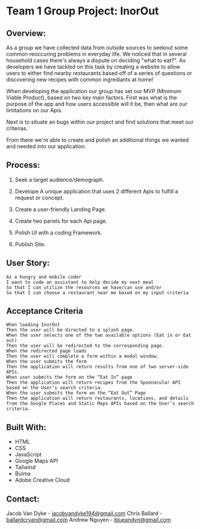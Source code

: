 # Team 1 Group Project: InorOut

## Overview:
As a group we have collected data from outside sources to seekout some common reoccuring problems in everyday life. We noticed that in several household cases there's always a dispute on deciding "what to eat?". As developers we have tackled on this task by creating a website to allow users to either find nearby restaurants based off of a series of questions or discovering new recipes with common ingrediants at home!

When developing the application our group has set our MVP (Minimum Viable Product), based on two key main factors. First was what is the purpose of the app and how users accessible will it be, then what are our limitations on our Apis. 

Next is to situate an bugs within our project and find solutions that meet our criterias.

From there we're able to create and polish an additional things we wanted and needed into our application.

## Process:

1. Seek a target audience/demograph.

2. Develope A unique application that uses 2 different Apis to fulfill a request or  concept.

3. Create a user-friendly Landing Page.

4. Create two panels for each Api page.

5. Polish UI with a coding Framework.

6. Publish Site.

## User Story:

```
As a hungry and mobile coder
I want to code an assistant to help decide my next meal
So that I can utilize the resources we have/can use and/or
So that I can choose a restaurant near me based on my input criteria
```

## Acceptance Criteria

```
When loading InorOut
Then the user will be directed to a splash page.
When the user selects one of the two available options (Eat in or Eat out)
Then the user will be redirected to the corresponding page.
When the redirected page loads
Then the user will complete a form within a modal window.
When the user submits the form
Then the application will return results from one of two server-side APIs.
When user submits the form on the “Eat In” page
Then the application will return recipes from the Spoonacular API based on the User’s search criteria.
When the user submits the form on the “Eat Out” Page
Then the application will return restaurants, locations, and details from the Google Places and Static Maps APIs based on the User’s search criteria.
```

## Built With:

* HTML 
* CSS 
* JavaScript
* Google Maps API
* Tailwind
* Bulma
* Adobe Creative Cloud

## Contact:

Jacob Van Dyke - jacobvandyke194@gmail.com
Chris Ballard - ballardcryan@gmail.com
Andrew Nguyen - blueandyn@gmail.com

